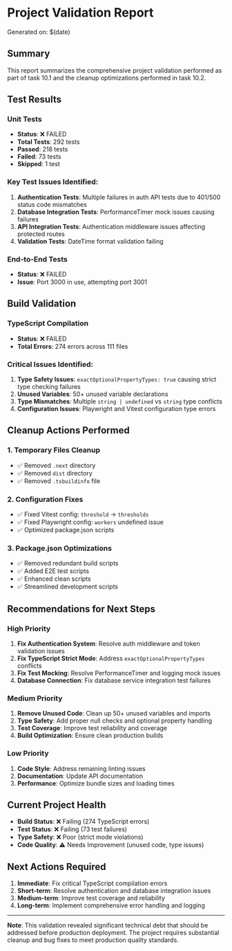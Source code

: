 # Project Validation Report

Generated on: $(date)

## Summary

This report summarizes the comprehensive project validation performed as part of task 10.1 and the cleanup optimizations performed in task 10.2.

## Test Results

### Unit Tests
- **Status**: ❌ FAILED
- **Total Tests**: 292 tests
- **Passed**: 218 tests
- **Failed**: 73 tests
- **Skipped**: 1 test

### Key Test Issues Identified:
1. **Authentication Tests**: Multiple failures in auth API tests due to 401/500 status code mismatches
2. **Database Integration Tests**: PerformanceTimer mock issues causing failures
3. **API Integration Tests**: Authentication middleware issues affecting protected routes
4. **Validation Tests**: DateTime format validation failing

### End-to-End Tests
- **Status**: ❌ FAILED
- **Issue**: Port 3000 in use, attempting port 3001

## Build Validation

### TypeScript Compilation
- **Status**: ❌ FAILED
- **Total Errors**: 274 errors across 111 files

### Critical Issues Identified:
1. **Type Safety Issues**: `exactOptionalPropertyTypes: true` causing strict type checking failures
2. **Unused Variables**: 50+ unused variable declarations
3. **Type Mismatches**: Multiple `string | undefined` vs `string` type conflicts
4. **Configuration Issues**: Playwright and Vitest configuration type errors

## Cleanup Actions Performed

### 1. Temporary Files Cleanup
- ✅ Removed `.next` directory
- ✅ Removed `dist` directory  
- ✅ Removed `.tsbuildinfo` file

### 2. Configuration Fixes
- ✅ Fixed Vitest config: `threshold` → `thresholds`
- ✅ Fixed Playwright config: `workers` undefined issue
- ✅ Optimized package.json scripts

### 3. Package.json Optimizations
- ✅ Removed redundant build scripts
- ✅ Added E2E test scripts
- ✅ Enhanced clean scripts
- ✅ Streamlined development scripts

## Recommendations for Next Steps

### High Priority
1. **Fix Authentication System**: Resolve auth middleware and token validation issues
2. **Fix TypeScript Strict Mode**: Address `exactOptionalPropertyTypes` conflicts
3. **Fix Test Mocking**: Resolve PerformanceTimer and logging mock issues
4. **Database Connection**: Fix database service integration test failures

### Medium Priority
1. **Remove Unused Code**: Clean up 50+ unused variables and imports
2. **Type Safety**: Add proper null checks and optional property handling
3. **Test Coverage**: Improve test reliability and coverage
4. **Build Optimization**: Ensure clean production builds

### Low Priority
1. **Code Style**: Address remaining linting issues
2. **Documentation**: Update API documentation
3. **Performance**: Optimize bundle sizes and loading times

## Current Project Health

- **Build Status**: ❌ Failing (274 TypeScript errors)
- **Test Status**: ❌ Failing (73 test failures)
- **Type Safety**: ❌ Poor (strict mode violations)
- **Code Quality**: ⚠️ Needs Improvement (unused code, type issues)

## Next Actions Required

1. **Immediate**: Fix critical TypeScript compilation errors
2. **Short-term**: Resolve authentication and database integration issues
3. **Medium-term**: Improve test coverage and reliability
4. **Long-term**: Implement comprehensive error handling and logging

---

**Note**: This validation revealed significant technical debt that should be addressed before production deployment. The project requires substantial cleanup and bug fixes to meet production quality standards.